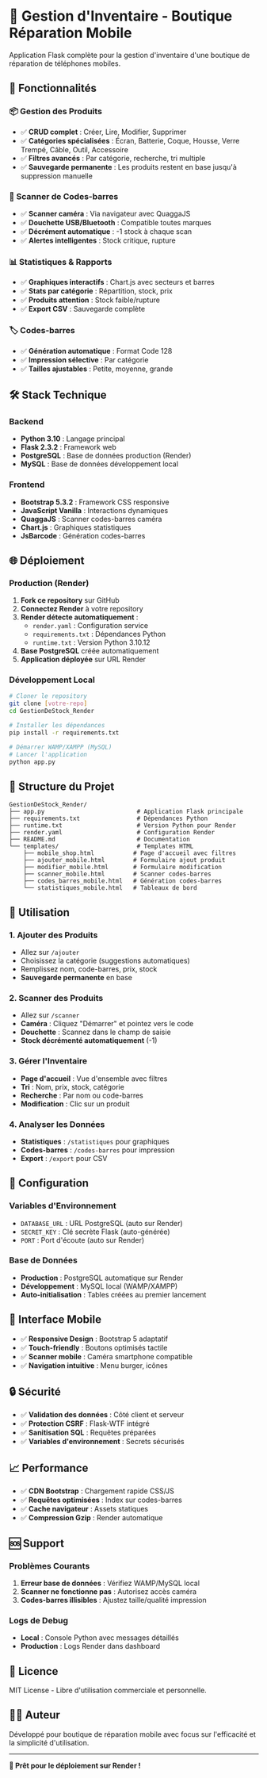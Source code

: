 # 📱 Gestion d'Inventaire - Boutique Réparation Mobile

Application Flask complète pour la gestion d'inventaire d'une boutique de réparation de téléphones mobiles.

## 🚀 Fonctionnalités

### 📦 Gestion des Produits
- ✅ **CRUD complet** : Créer, Lire, Modifier, Supprimer
- ✅ **Catégories spécialisées** : Écran, Batterie, Coque, Housse, Verre Trempé, Câble, Outil, Accessoire
- ✅ **Filtres avancés** : Par catégorie, recherche, tri multiple
- ✅ **Sauvegarde permanente** : Les produits restent en base jusqu'à suppression manuelle

### 📱 Scanner de Codes-barres
- ✅ **Scanner caméra** : Via navigateur avec QuaggaJS
- ✅ **Douchette USB/Bluetooth** : Compatible toutes marques
- ✅ **Décrément automatique** : -1 stock à chaque scan
- ✅ **Alertes intelligentes** : Stock critique, rupture

### 📊 Statistiques & Rapports
- ✅ **Graphiques interactifs** : Chart.js avec secteurs et barres
- ✅ **Stats par catégorie** : Répartition, stock, prix
- ✅ **Produits attention** : Stock faible/rupture
- ✅ **Export CSV** : Sauvegarde complète

### 🏷️ Codes-barres
- ✅ **Génération automatique** : Format Code 128
- ✅ **Impression sélective** : Par catégorie
- ✅ **Tailles ajustables** : Petite, moyenne, grande

## 🛠️ Stack Technique

### Backend
- **Python 3.10** : Langage principal
- **Flask 2.3.2** : Framework web
- **PostgreSQL** : Base de données production (Render)
- **MySQL** : Base de données développement local

### Frontend
- **Bootstrap 5.3.2** : Framework CSS responsive
- **JavaScript Vanilla** : Interactions dynamiques
- **QuaggaJS** : Scanner codes-barres caméra
- **Chart.js** : Graphiques statistiques
- **JsBarcode** : Génération codes-barres

## 🌐 Déploiement

### Production (Render)
1. **Fork ce repository** sur GitHub
2. **Connectez Render** à votre repository
3. **Render détecte automatiquement** :
   - `render.yaml` : Configuration service
   - `requirements.txt` : Dépendances Python
   - `runtime.txt` : Version Python 3.10.12
4. **Base PostgreSQL** créée automatiquement
5. **Application déployée** sur URL Render

### Développement Local
```bash
# Cloner le repository
git clone [votre-repo]
cd GestionDeStock_Render

# Installer les dépendances
pip install -r requirements.txt

# Démarrer WAMP/XAMPP (MySQL)
# Lancer l'application
python app.py
```

## 📁 Structure du Projet

```
GestionDeStock_Render/
├── app.py                          # Application Flask principale
├── requirements.txt                # Dépendances Python
├── runtime.txt                     # Version Python pour Render
├── render.yaml                     # Configuration Render
├── README.md                       # Documentation
└── templates/                      # Templates HTML
    ├── mobile_shop.html           # Page d'accueil avec filtres
    ├── ajouter_mobile.html        # Formulaire ajout produit
    ├── modifier_mobile.html       # Formulaire modification
    ├── scanner_mobile.html        # Scanner codes-barres
    ├── codes_barres_mobile.html   # Génération codes-barres
    └── statistiques_mobile.html   # Tableaux de bord
```

## 🎯 Utilisation

### 1. Ajouter des Produits
- Allez sur `/ajouter`
- Choisissez la catégorie (suggestions automatiques)
- Remplissez nom, code-barres, prix, stock
- **Sauvegarde permanente** en base

### 2. Scanner des Produits
- Allez sur `/scanner`
- **Caméra** : Cliquez "Démarrer" et pointez vers le code
- **Douchette** : Scannez dans le champ de saisie
- **Stock décrémenté automatiquement** (-1)

### 3. Gérer l'Inventaire
- **Page d'accueil** : Vue d'ensemble avec filtres
- **Tri** : Nom, prix, stock, catégorie
- **Recherche** : Par nom ou code-barres
- **Modification** : Clic sur un produit

### 4. Analyser les Données
- **Statistiques** : `/statistiques` pour graphiques
- **Codes-barres** : `/codes-barres` pour impression
- **Export** : `/export` pour CSV

## 🔧 Configuration

### Variables d'Environnement
- `DATABASE_URL` : URL PostgreSQL (auto sur Render)
- `SECRET_KEY` : Clé secrète Flask (auto-générée)
- `PORT` : Port d'écoute (auto sur Render)

### Base de Données
- **Production** : PostgreSQL automatique sur Render
- **Développement** : MySQL local (WAMP/XAMPP)
- **Auto-initialisation** : Tables créées au premier lancement

## 📱 Interface Mobile

- ✅ **Responsive Design** : Bootstrap 5 adaptatif
- ✅ **Touch-friendly** : Boutons optimisés tactile
- ✅ **Scanner mobile** : Caméra smartphone compatible
- ✅ **Navigation intuitive** : Menu burger, icônes

## 🔒 Sécurité

- ✅ **Validation des données** : Côté client et serveur
- ✅ **Protection CSRF** : Flask-WTF intégré
- ✅ **Sanitisation SQL** : Requêtes préparées
- ✅ **Variables d'environnement** : Secrets sécurisés

## 📈 Performance

- ✅ **CDN Bootstrap** : Chargement rapide CSS/JS
- ✅ **Requêtes optimisées** : Index sur codes-barres
- ✅ **Cache navigateur** : Assets statiques
- ✅ **Compression Gzip** : Render automatique

## 🆘 Support

### Problèmes Courants
1. **Erreur base de données** : Vérifiez WAMP/MySQL local
2. **Scanner ne fonctionne pas** : Autorisez accès caméra
3. **Codes-barres illisibles** : Ajustez taille/qualité impression

### Logs de Debug
- **Local** : Console Python avec messages détaillés
- **Production** : Logs Render dans dashboard

## 📄 Licence

MIT License - Libre d'utilisation commerciale et personnelle.

## 👨‍💻 Auteur

Développé pour boutique de réparation mobile avec focus sur l'efficacité et la simplicité d'utilisation.

---

**🚀 Prêt pour le déploiement sur Render !**
